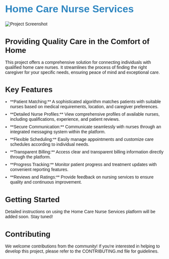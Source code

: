 <!DOCTYPE html>
<html lang="en">
<head>
  <meta charset="UTF-8">
  <meta name="viewport" content="width=device-width, initial-scale=1.0">
  <title>Home Care Nurse Services</title>
  <style>
    /* Optional styling for a more polished look */
    body {
      font-family: sans-serif;
      margin: 2rem;
    }
    h1 {
      font-size: 2rem;
      color: #2E86C1;
    }
    h2 {
      font-size: 1.5rem;
      margin-bottom: 1rem;
    }
    ul {
      list-style: disc;
      padding-left: 1rem;
    }
    li {
      margin-bottom: 0.5rem;
    }
    .fa-heart {
      color: #FF0000; /* Red heart icon for a touch of care */
    }
  </style>
</head>
<body>
  <h1><i class="fas fa-heart"></i> Home Care Nurse Services <i class="fas fa-heart"></i></h1>

  <img src="https://placehold.it/400x200?text=Project%20Screenshot" alt="Project Screenshot" />
  <h2>Providing Quality Care in the Comfort of Home</h2>
  <p>
    This project offers a comprehensive solution for connecting individuals with qualified home care nurses. It streamlines the process of finding the right caregiver for your specific needs, ensuring peace of mind and exceptional care.
  </p>

  <h2>Key Features</h2>
  <ul>
    <li>**Patient Matching:** A sophisticated algorithm matches patients with suitable nurses based on medical requirements, location, and caregiver preferences.</li>
    <li>**Detailed Nurse Profiles:** View comprehensive profiles of available nurses, including qualifications, experience, and patient reviews.</li>
    <li>**Secure Communication:** Communicate seamlessly with nurses through an integrated messaging system within the platform.</li>
    <li>**Flexible Scheduling:** Easily manage appointments and customize care schedules according to individual needs.</li>
    <li>**Transparent Billing:** Access clear and transparent billing information directly through the platform.</li>
    <li>**Progress Tracking:** Monitor patient progress and treatment updates with convenient reporting features.</li>
    <li>**Reviews and Ratings:** Provide feedback on nursing services to ensure quality and continuous improvement.</li>
  </ul>

  <h2>Getting Started</h2>

  <p>Detailed instructions on using the Home Care Nurse Services platform will be added soon. Stay tuned!</p>

  <h2>Contributing</h2>

  <p>We welcome contributions from the community! If you're interested in helping to develop this project, please refer to the CONTRIBUTING.md file for guidelines.</p>

</body>
</html>

